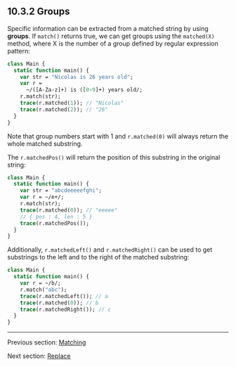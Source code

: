 ## 10.3.2 Groups

Specific information can be extracted from a matched string by using **groups**. If `match()` returns true, we can get groups using the `matched(X)` method, where X is the number of a group defined by regular expression pattern:

```haxe
class Main {
  static function main() {
    var str = "Nicolas is 26 years old";
    var r =
      ~/([A-Za-z]+) is ([0-9]+) years old/;
    r.match(str);
    trace(r.matched(1)); // "Nicolas"
    trace(r.matched(2)); // "26"
  }
}

```

Note that group numbers start with 1 and `r.matched(0)` will always return the whole matched substring.

The `r.matchedPos()` will return the position of this substring in the original string:

```haxe
class Main {
  static function main() {
    var str = "abcdeeeeefghi";
    var r = ~/e+/;
    r.match(str);
    trace(r.matched(0)); // "eeeee"
    // { pos : 4, len : 5 }
    trace(r.matchedPos());
  }
}

```

Additionally, `r.matchedLeft()` and `r.matchedRight()` can be used to get substrings to the left and to the right of the matched substring:

```haxe
class Main {
  static function main() {
    var r = ~/b/;
    r.match("abc");
    trace(r.matchedLeft()); // a
    trace(r.matched(0)); // b
    trace(r.matchedRight()); // c
  }
}

```

---

Previous section: [Matching](std-regex-match.md)

Next section: [Replace](std-regex-replace.md)